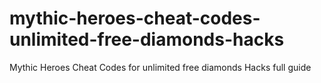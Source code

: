 # mythic-heroes-cheat-codes-unlimited-free-diamonds-hacks
Mythic Heroes Cheat Codes for unlimited free diamonds Hacks full guide
